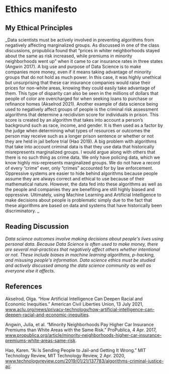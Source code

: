 # Ethics manifesto 

## My Ethical Principles

_Data scientists must be actively involved in preventing algorithms from negatively affecting marginalized groups. As discussed in one of the class discussions, propublica found that “prices in whiter neighborhoods stayed about the same as risk increased, while premiums in minority neighborhoods went up” when it came to car insurance rates in three states (Angwin 2017). A big use and purpose of Data Science is to make companies more money, even if it means taking advantage of minority groups that do not hold as much power. In this case, it was highly unethical but unsurprising that these car insurance companies would raise their prices for non-white areas, knowing they could easily take advantage of them. This type of disparity can also be seen in the millions of dollars that people of color are overcharged for when seeking loans to purchase or refinance homes (Akselrod 2021). Another example of data science being used to negatively affect groups of people is the criminal risk assessment algorithms that determine a recidivism score for individuals in prison. This score is created by an algorithm that takes into account a person’s background such as race, income, and gender. It is then used as a factor by the judge when determining what types of resources or outcomes the person may receive such as a longer prison sentence or whether or not they are held in jail before trial (Hao 2019). A big problem with algorithms that take into account criminal data is that they use data that historically misrepresents marginalized groups. I would argue along with others that there is no such thing as crime data. We only have policing data, which we know highly mis-represents marginalized groups. We do not have a record of every “crime” ever, only “crimes” accounted for by law enforcement. Oppressive systems are easier to hide behind algorithms because people assume they are always correct and ethical to use because of their mathematical nature. However, the data fed into these algorithms as well as the people and companies they are benefiting are still highly biased and oppressive. Ultimately, using Machine Learning and Artificial Intelligence to make decisions about people is problematic simply due to the fact that these algorithms are based on data and systems that have historically been discriminatory. 
_

## Reading Discussion

_Data science outcomes involve making decisions about people's lives using personal data. Because Data Science is often used to make money, there are several mal-practices that negatively affect others whether intentional or not. These include biases in machine learning algorithms, p-hacking, and misusing people's information. Data science ethics must be studied and actively discussed among the data science community as well as everyone else it affects._

## References

Akselrod, Olga. “How Artificial Intelligence Can Deepen Racial and Economic Inequities.” American Civil Liberties Union, 13 July 2021, www.aclu.org/news/privacy-technology/how-artificial-intelligence-can-deepen-racial-and-economic-inequities. 

Angwin, Julia, et al. “Minority Neighborhoods Pay Higher Car Insurance Premiums than White Areas with the Same Risk.” ProPublica, 4 Apr. 2017, www.propublica.org/article/minority-neighborhoods-higher-car-insurance-premiums-white-areas-same-risk. 

Hao, Karen. “Ai Is Sending People to Jail-and Getting It Wrong.” MIT Technology Review, MIT Technology Review, 2 Apr. 2020, www.technologyreview.com/2019/01/21/137783/algorithms-criminal-justice-ai/. 
